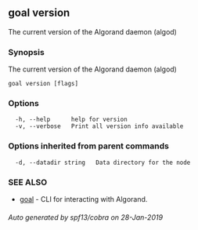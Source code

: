 ## goal version

The current version of the Algorand daemon (algod)

### Synopsis

The current version of the Algorand daemon (algod)

```
goal version [flags]
```

### Options

```
  -h, --help      help for version
  -v, --verbose   Print all version info available
```

### Options inherited from parent commands

```
  -d, --datadir string   Data directory for the node
```

### SEE ALSO

* [goal](goal.md)	 - CLI for interacting with Algorand.

###### Auto generated by spf13/cobra on 28-Jan-2019

